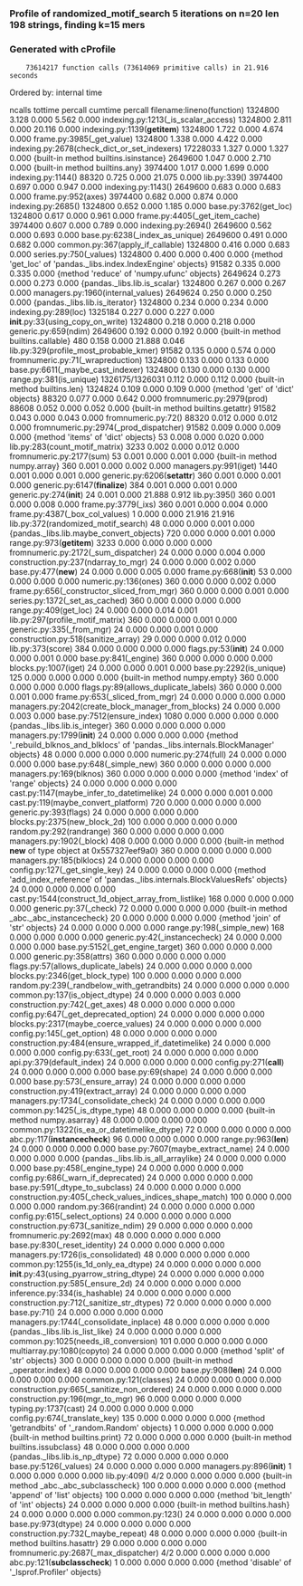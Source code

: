 ### Profile of randomized_motif_search 5 iterations on n=20 len 198 strings, finding k=15 mers
### Generated with cProfile

        73614217 function calls (73614069 primitive calls) in 21.916 seconds

   Ordered by: internal time

   ncalls  tottime  percall  cumtime  percall filename:lineno(function)
  1324800    3.128    0.000    5.562    0.000 indexing.py:1213(_is_scalar_access)
  1324800    2.811    0.000   20.116    0.000 indexing.py:1139(__getitem__)
  1324800    1.722    0.000    4.674    0.000 frame.py:3985(_get_value)
  1324800    1.338    0.000    4.422    0.000 indexing.py:2678(check_dict_or_set_indexers)
 17228033    1.327    0.000    1.327    0.000 {built-in method builtins.isinstance}
  2649600    1.047    0.000    2.710    0.000 {built-in method builtins.any}
  3974400    1.017    0.000    1.699    0.000 indexing.py:1144(<genexpr>)
    88320    0.725    0.000   21.075    0.000 lib.py:339(<listcomp>)
  3974400    0.697    0.000    0.947    0.000 indexing.py:1143(<genexpr>)
  2649600    0.683    0.000    0.683    0.000 frame.py:952(axes)
  3974400    0.682    0.000    0.874    0.000 indexing.py:2685(<genexpr>)
  1324800    0.652    0.000    1.185    0.000 base.py:3762(get_loc)
  1324800    0.617    0.000    0.961    0.000 frame.py:4405(_get_item_cache)
  3974400    0.607    0.000    0.789    0.000 indexing.py:2694(<genexpr>)
  2649600    0.562    0.000    0.693    0.000 base.py:6238(_index_as_unique)
  2649600    0.491    0.000    0.682    0.000 common.py:367(apply_if_callable)
  1324800    0.416    0.000    0.683    0.000 series.py:750(_values)
  1324800    0.400    0.000    0.400    0.000 {method 'get_loc' of 'pandas._libs.index.IndexEngine' objects}
    91582    0.335    0.000    0.335    0.000 {method 'reduce' of 'numpy.ufunc' objects}
  2649624    0.273    0.000    0.273    0.000 {pandas._libs.lib.is_scalar}
  1324800    0.267    0.000    0.267    0.000 managers.py:1960(internal_values)
  2649624    0.250    0.000    0.250    0.000 {pandas._libs.lib.is_iterator}
  1324800    0.234    0.000    0.234    0.000 indexing.py:289(loc)
  1325184    0.227    0.000    0.227    0.000 __init__.py:33(using_copy_on_write)
  1324800    0.218    0.000    0.218    0.000 generic.py:659(ndim)
  2649600    0.192    0.000    0.192    0.000 {built-in method builtins.callable}
      480    0.158    0.000   21.888    0.046 lib.py:329(profile_most_probable_kmer)
    91582    0.135    0.000    0.574    0.000 fromnumeric.py:71(_wrapreduction)
  1324800    0.133    0.000    0.133    0.000 base.py:6611(_maybe_cast_indexer)
  1324800    0.130    0.000    0.130    0.000 range.py:381(is_unique)
1326175/1326031    0.112    0.000    0.112    0.000 {built-in method builtins.len}
  1324824    0.109    0.000    0.109    0.000 {method 'get' of 'dict' objects}
    88320    0.077    0.000    0.642    0.000 fromnumeric.py:2979(prod)
    88608    0.052    0.000    0.052    0.000 {built-in method builtins.getattr}
    91582    0.043    0.000    0.043    0.000 fromnumeric.py:72(<dictcomp>)
    88320    0.012    0.000    0.012    0.000 fromnumeric.py:2974(_prod_dispatcher)
    91582    0.009    0.000    0.009    0.000 {method 'items' of 'dict' objects}
       53    0.008    0.000    0.020    0.000 lib.py:283(count_motif_matrix)
     3233    0.002    0.000    0.012    0.000 fromnumeric.py:2177(sum)
       53    0.001    0.000    0.001    0.000 {built-in method numpy.array}
      360    0.001    0.000    0.002    0.000 managers.py:991(iget)
     1440    0.001    0.000    0.001    0.000 generic.py:6206(__setattr__)
      360    0.001    0.000    0.001    0.000 generic.py:6147(__finalize__)
      384    0.001    0.000    0.001    0.000 generic.py:274(__init__)
       24    0.001    0.000   21.888    0.912 lib.py:395(<listcomp>)
      360    0.001    0.000    0.008    0.000 frame.py:3779(_ixs)
      360    0.001    0.000    0.004    0.000 frame.py:4387(_box_col_values)
        1    0.000    0.000   21.916   21.916 lib.py:372(randomized_motif_search)
       48    0.000    0.000    0.001    0.000 {pandas._libs.lib.maybe_convert_objects}
      720    0.000    0.000    0.001    0.000 range.py:973(__getitem__)
     3233    0.000    0.000    0.000    0.000 fromnumeric.py:2172(_sum_dispatcher)
       24    0.000    0.000    0.004    0.000 construction.py:237(ndarray_to_mgr)
       24    0.000    0.000    0.002    0.000 base.py:477(__new__)
       24    0.000    0.000    0.005    0.000 frame.py:668(__init__)
       53    0.000    0.000    0.000    0.000 numeric.py:136(ones)
      360    0.000    0.000    0.002    0.000 frame.py:656(_constructor_sliced_from_mgr)
      360    0.000    0.000    0.001    0.000 series.py:1372(_set_as_cached)
      360    0.000    0.000    0.000    0.000 range.py:409(get_loc)
       24    0.000    0.000    0.014    0.001 lib.py:297(profile_motif_matrix)
      360    0.000    0.000    0.001    0.000 generic.py:335(_from_mgr)
       24    0.000    0.000    0.001    0.000 construction.py:518(sanitize_array)
       29    0.000    0.000    0.012    0.000 lib.py:373(score)
      384    0.000    0.000    0.000    0.000 flags.py:53(__init__)
       24    0.000    0.000    0.001    0.000 base.py:841(_engine)
      360    0.000    0.000    0.000    0.000 blocks.py:1007(iget)
       24    0.000    0.000    0.001    0.000 base.py:2292(is_unique)
      125    0.000    0.000    0.000    0.000 {built-in method numpy.empty}
      360    0.000    0.000    0.000    0.000 flags.py:89(allows_duplicate_labels)
      360    0.000    0.000    0.001    0.000 frame.py:653(_sliced_from_mgr)
       24    0.000    0.000    0.000    0.000 managers.py:2042(create_block_manager_from_blocks)
       24    0.000    0.000    0.003    0.000 base.py:7512(ensure_index)
     1080    0.000    0.000    0.000    0.000 {pandas._libs.lib.is_integer}
      360    0.000    0.000    0.000    0.000 managers.py:1799(__init__)
       24    0.000    0.000    0.000    0.000 {method '_rebuild_blknos_and_blklocs' of 'pandas._libs.internals.BlockManager' objects}
       48    0.000    0.000    0.000    0.000 numeric.py:274(full)
       24    0.000    0.000    0.000    0.000 base.py:648(_simple_new)
      360    0.000    0.000    0.000    0.000 managers.py:169(blknos)
      360    0.000    0.000    0.000    0.000 {method 'index' of 'range' objects}
       24    0.000    0.000    0.000    0.000 cast.py:1147(maybe_infer_to_datetimelike)
       24    0.000    0.000    0.001    0.000 cast.py:119(maybe_convert_platform)
      720    0.000    0.000    0.000    0.000 generic.py:393(flags)
       24    0.000    0.000    0.000    0.000 blocks.py:2375(new_block_2d)
      100    0.000    0.000    0.000    0.000 random.py:292(randrange)
      360    0.000    0.000    0.000    0.000 managers.py:1902(_block)
      408    0.000    0.000    0.000    0.000 {built-in method __new__ of type object at 0x557327eef9a0}
      360    0.000    0.000    0.000    0.000 managers.py:185(blklocs)
       24    0.000    0.000    0.000    0.000 config.py:127(_get_single_key)
       24    0.000    0.000    0.000    0.000 {method 'add_index_reference' of 'pandas._libs.internals.BlockValuesRefs' objects}
       24    0.000    0.000    0.000    0.000 cast.py:1544(construct_1d_object_array_from_listlike)
      168    0.000    0.000    0.000    0.000 generic.py:37(_check)
       72    0.000    0.000    0.000    0.000 {built-in method _abc._abc_instancecheck}
       20    0.000    0.000    0.000    0.000 {method 'join' of 'str' objects}
       24    0.000    0.000    0.000    0.000 range.py:198(_simple_new)
      168    0.000    0.000    0.000    0.000 generic.py:42(_instancecheck)
       24    0.000    0.000    0.000    0.000 base.py:5152(_get_engine_target)
      360    0.000    0.000    0.000    0.000 generic.py:358(attrs)
      360    0.000    0.000    0.000    0.000 flags.py:57(allows_duplicate_labels)
       24    0.000    0.000    0.000    0.000 blocks.py:2346(get_block_type)
      100    0.000    0.000    0.000    0.000 random.py:239(_randbelow_with_getrandbits)
       24    0.000    0.000    0.000    0.000 common.py:137(is_object_dtype)
       24    0.000    0.000    0.003    0.000 construction.py:742(_get_axes)
       48    0.000    0.000    0.000    0.000 config.py:647(_get_deprecated_option)
       24    0.000    0.000    0.000    0.000 blocks.py:2317(maybe_coerce_values)
       24    0.000    0.000    0.000    0.000 config.py:145(_get_option)
       48    0.000    0.000    0.000    0.000 construction.py:484(ensure_wrapped_if_datetimelike)
       24    0.000    0.000    0.000    0.000 config.py:633(_get_root)
       24    0.000    0.000    0.000    0.000 api.py:379(default_index)
       24    0.000    0.000    0.000    0.000 config.py:271(__call__)
       24    0.000    0.000    0.000    0.000 base.py:69(shape)
       24    0.000    0.000    0.000    0.000 base.py:573(_ensure_array)
       24    0.000    0.000    0.000    0.000 construction.py:419(extract_array)
       24    0.000    0.000    0.000    0.000 managers.py:1734(_consolidate_check)
       24    0.000    0.000    0.000    0.000 common.py:1425(_is_dtype_type)
       48    0.000    0.000    0.000    0.000 {built-in method numpy.asarray}
       48    0.000    0.000    0.000    0.000 common.py:1322(is_ea_or_datetimelike_dtype)
       72    0.000    0.000    0.000    0.000 abc.py:117(__instancecheck__)
       96    0.000    0.000    0.000    0.000 range.py:963(__len__)
       24    0.000    0.000    0.000    0.000 base.py:7607(maybe_extract_name)
       24    0.000    0.000    0.000    0.000 {pandas._libs.lib.is_all_arraylike}
       24    0.000    0.000    0.000    0.000 base.py:458(_engine_type)
       24    0.000    0.000    0.000    0.000 config.py:686(_warn_if_deprecated)
       24    0.000    0.000    0.000    0.000 base.py:591(_dtype_to_subclass)
       24    0.000    0.000    0.000    0.000 construction.py:405(_check_values_indices_shape_match)
      100    0.000    0.000    0.000    0.000 random.py:366(randint)
       24    0.000    0.000    0.000    0.000 config.py:615(_select_options)
       24    0.000    0.000    0.000    0.000 construction.py:673(_sanitize_ndim)
       29    0.000    0.000    0.000    0.000 fromnumeric.py:2692(max)
       48    0.000    0.000    0.000    0.000 base.py:830(_reset_identity)
       24    0.000    0.000    0.000    0.000 managers.py:1726(is_consolidated)
       48    0.000    0.000    0.000    0.000 common.py:1255(is_1d_only_ea_dtype)
       24    0.000    0.000    0.000    0.000 __init__.py:43(using_pyarrow_string_dtype)
       24    0.000    0.000    0.000    0.000 construction.py:585(_ensure_2d)
       24    0.000    0.000    0.000    0.000 inference.py:334(is_hashable)
       24    0.000    0.000    0.000    0.000 construction.py:712(_sanitize_str_dtypes)
       72    0.000    0.000    0.000    0.000 base.py:71(<genexpr>)
       24    0.000    0.000    0.000    0.000 managers.py:1744(_consolidate_inplace)
       48    0.000    0.000    0.000    0.000 {pandas._libs.lib.is_list_like}
       24    0.000    0.000    0.000    0.000 common.py:1025(needs_i8_conversion)
      101    0.000    0.000    0.000    0.000 multiarray.py:1080(copyto)
       24    0.000    0.000    0.000    0.000 {method 'split' of 'str' objects}
      300    0.000    0.000    0.000    0.000 {built-in method _operator.index}
       48    0.000    0.000    0.000    0.000 base.py:908(__len__)
       24    0.000    0.000    0.000    0.000 common.py:121(classes)
       24    0.000    0.000    0.000    0.000 construction.py:665(_sanitize_non_ordered)
       24    0.000    0.000    0.000    0.000 construction.py:196(mgr_to_mgr)
       96    0.000    0.000    0.000    0.000 typing.py:1737(cast)
       24    0.000    0.000    0.000    0.000 config.py:674(_translate_key)
      135    0.000    0.000    0.000    0.000 {method 'getrandbits' of '_random.Random' objects}
        1    0.000    0.000    0.000    0.000 {built-in method builtins.print}
       72    0.000    0.000    0.000    0.000 {built-in method builtins.issubclass}
       48    0.000    0.000    0.000    0.000 {pandas._libs.lib.is_np_dtype}
       72    0.000    0.000    0.000    0.000 base.py:5126(_values)
       24    0.000    0.000    0.000    0.000 managers.py:896(__init__)
        1    0.000    0.000    0.000    0.000 lib.py:409(<listcomp>)
      4/2    0.000    0.000    0.000    0.000 {built-in method _abc._abc_subclasscheck}
      100    0.000    0.000    0.000    0.000 {method 'append' of 'list' objects}
      100    0.000    0.000    0.000    0.000 {method 'bit_length' of 'int' objects}
       24    0.000    0.000    0.000    0.000 {built-in method builtins.hash}
       24    0.000    0.000    0.000    0.000 common.py:123(<lambda>)
       24    0.000    0.000    0.000    0.000 base.py:973(dtype)
       24    0.000    0.000    0.000    0.000 construction.py:732(_maybe_repeat)
       48    0.000    0.000    0.000    0.000 {built-in method builtins.hasattr}
       29    0.000    0.000    0.000    0.000 fromnumeric.py:2687(_max_dispatcher)
      4/2    0.000    0.000    0.000    0.000 abc.py:121(__subclasscheck__)
        1    0.000    0.000    0.000    0.000 {method 'disable' of '_lsprof.Profiler' objects}